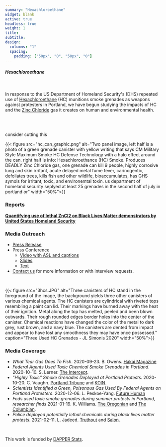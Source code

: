 ```yaml
---
summary: "Hexachloroethane"
widget: blank
active: true
headless: true
weight: 1
title:
subtitle:
design:
  columns: "1"
  spacing:
    padding: ["50px", "0", "50px", "0"]
---
```


##### Hexachloroethane 

<br> 

In response to the US Department of Homeland Security's (DHS) repeated use of [Hexachloroethane](https://en.wikipedia.org/wiki/Hexachloroethane) (HC) munitions smoke grenades as weapons against protesters in Portland, we have begun studying the impacts of HC and the [Zinc Chloride](https://en.wikipedia.org/wiki/Zinc_chloride) gas it creates on human and environmental health.

<br>

<br>


consider cutting this

{{< figure src="hc_can_graphic.png" alt="Two panel image, left half is a photo of a green grenade canister with yellow writing that says CM Military Style Maximum Smoke HC Defense Technology with a halo effect around the can. right half is info: Hexachloroethance (HC) Smoke. Produces DEADLY Zinc Chloride gas, one grenade can kill 9 people, highly corrosive lung and skin irritant, acute delayed metal fume fever, carinogentic, defoliates trees, kills fish and other wildlife, bioaccumulates, has GHS symols for irritant, toxic, and environemtal toxin. us department of homeland security seplyed at least 25 grenades in the second half of  july in portland or" width="50%">}}



### Reports

**[Quantifying use of lethal ZnCl2 on Black Lives Matter demonstrators by United States Homeland Security](https://doi.org/10.5281/zenodo.4059329)**


### Media Outreach

- [Press Release](hc_press_release.pdf)
- Press Conference
  - [Video with ASL and captions](https://www.youtube.com/watch?v=ZO_8OOMQdIE)
  - [Slides](press_conference.pdf)
  - [Text](text.pdf)
- [Contact us](/contact/) for more information or with interview requests.

<br>

{{< figure src="3hcs.JPG" alt="Three canisters of HC stand in the foreground of the image, the background yields three other canisters of various chemical agents. The HC canisters are cylindrical with riveted tops resembling a paint can lid. Their markings have burned away with the heat of their ignition. Metal along the top has melted, peeled and been blown outwards. Their rough rounded edges border holes into the center of the canister. Chemical reactions have changed the color of the metal to dark grey, rust brown, and a navy blue. The canisters are dented from impact and appear to have lost any smoothness they may have once possessed." caption="Three Used HC Grenades - JL Simonis 2020" width="50%">}}


### Media Coverage

- *What Tear Gas Does To Fish*. 2020-09-23. B. Owens. [Hakai Magazine](https://www.hakaimagazine.com/news/what-tear-gas-does-to-fish/)
- *Federal Agents Used Toxic Chemical Smoke Grenades in Portland*. 2020-10-10. S. Lerner. [The Intercept](https://theintercept.com/2020/10/10/portland-tear-gas-chemical-grenades-protests/).
- *"Highly Toxic" Smoke Grenades Deployed at Portland Protests*. 2020-10-20. C. Vaughn. [Portland Tribune](https://pamplinmedia.com/pt/9-news/484862-390719-sinister-smoke) and [KOIN](https://www.koin.com/news/protests/military-grade-hc-smoke-used-against-portland-protesters/).
- *Scientists Identified a Green, Poisonous Gas Used By Federal Agents on Portland Protesters*. 2020-12-06. L. Peskoe-Yang. [Future Human](https://futurehuman.medium.com/scientists-identified-a-green-poisonous-gas-used-by-federal-agents-on-portland-protesters-5b56ac20a624)
- *Feds used toxic smoke grenades during summer protests in Portland, researcher finds* 2021-01-19. K. Williams. [The Oregonian](https://www.oregonlive.com/portland/2021/01/portland-researcher-finds-federal-agents-used-toxic-smoke-grenades-during-summer-protests.html?utm_medium=social&utm_campaign=oregonian_sf&utm_source=twitter) and [The Columbian](https://www.columbian.com/news/2021/jan/19/feds-used-toxic-smoke-grenades-during-summer-protests-in-portland-researcher-finds/).
- *Police deployed potentially lethal chemicals during black lives matter protests*. 2021-02-11. L. Jadeed. [Truthout](https://truthout.org/articles/police-deployed-potentially-lethal-chemical-during-black-lives-matter-protests/) and [Salon](https://www.salon.com/2021/02/21/police-deployed-potentially-lethal-chemical-during-black-lives-matter-protests_partner/).

<br>

This work is funded by [DAPPER Stats](https://www.dapperstats.com).

<br>

